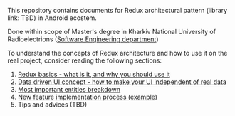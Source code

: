 This repository contains documents for Redux architectural pattern (library link: TBD) in Android ecostem.

Done within scope of Master's degree in Kharkiv National University of Radioelectrions ([Software Engineering department](https://nure.ua/ru/department/kafedra-programmnoy-inzhenerii-pi))


To understand the concepts of Redux architecture and how to use it on the real project, consider reading the following sections:

1. [Redux basics - what is it, and why you should use it](https://github.com/SergeyGubar/redux-arch-overview/blob/main/1%20-%20Basic%20concepts.md)
2. [Data driven UI concept - how to make your UI independent of real data](https://github.com/SergeyGubar/redux-arch-overview/blob/main/2%20-%20Data%20driven%20UI.md)
3. [Most important entities breakdown](https://github.com/SergeyGubar/redux-arch-overview/blob/main/3%20-%20Main%20entities.md)
4. [New feature implementation process (example)](https://github.com/SergeyGubar/redux-arch-overview/blob/main/4%20-%20How%20to%20add%20new%20feature.md)
5. Tips and advices (TBD)
